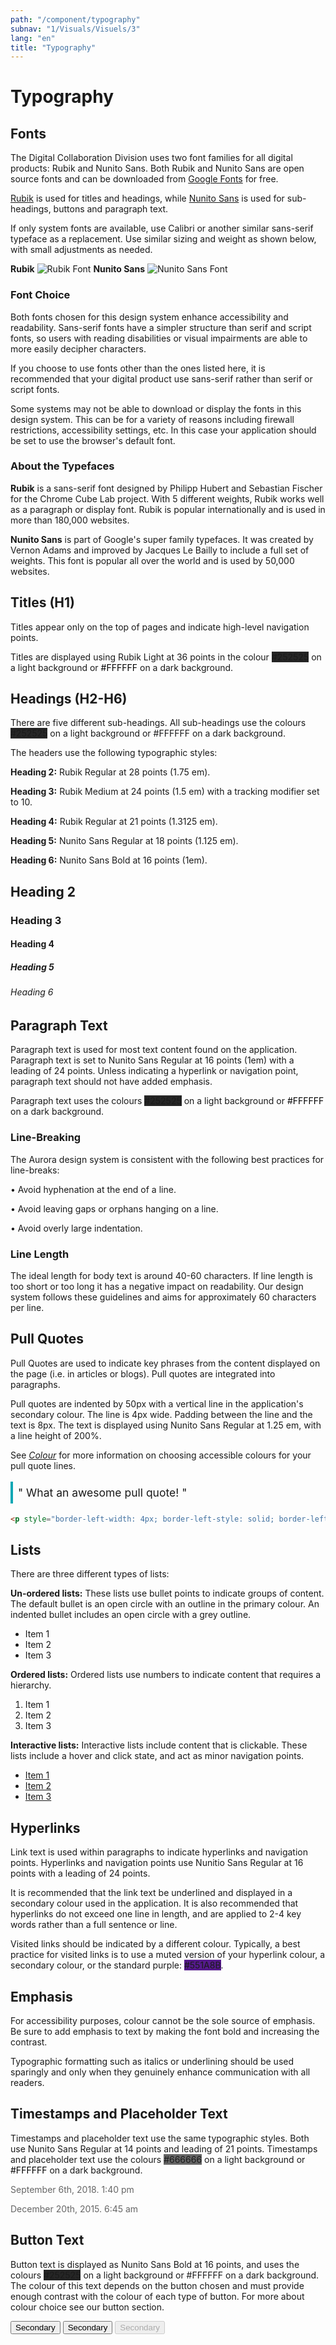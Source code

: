 ```yaml
---
path: "/component/typography"
subnav: "1/Visuals/Visuels/3"
lang: "en"
title: "Typography"
---
```

<helmet>
<title> Typography - Aurora Design System </title>
</helmet>

# Typography

## Fonts

The Digital Collaboration Division uses two font families for all digital products: Rubik and Nunito Sans. Both Rubik and Nunito Sans are open source fonts and can be downloaded from [Google Fonts](https://fonts.google.com/) for free.

[Rubik](https://fonts.google.com/specimen/Rubik) is used for titles and headings, while [Nunito Sans](https://fonts.google.com/specimen/Nunito+Sans) is used for sub-headings, buttons and paragraph text.

If only system fonts are available, use Calibri or another similar sans-serif typeface as a replacement. Use similar sizing and weight as shown below, with small adjustments as needed.  

**Rubik**
![Rubik Font](../../../img/examples/Rubik_image.PNG)
**Nunito Sans**
![Nunito Sans Font](../../../img/examples/Nunito_Sans_font.PNG)

### Font Choice

Both fonts chosen for this design system enhance accessibility and readability. Sans-serif fonts have a simpler structure than serif and script fonts, so users with reading disabilities or visual impairments are able to more easily decipher characters.

If you choose to use fonts other than the ones listed here, it is recommended that your digital product use sans-serif rather than serif or script fonts.

Some systems may not be able to download or display the fonts in this design system. This can be for a variety of reasons including firewall restrictions, accessibility settings, etc. In this case your application should be set to use the browser's default font.

### About the Typefaces

**Rubik** is a sans-serif font designed by Philipp Hubert and Sebastian Fischer for the Chrome Cube Lab project. With 5 different weights, Rubik works well as a paragraph or display font. Rubik is popular internationally and is used in more than 180,000 websites.

**Nunito Sans** is part of Google's super family typefaces. It was created by Vernon Adams and improved by Jacques Le Bailly to include a full set of weights. This font is popular all over the world and is used by 50,000 websites.

## Titles \(H1\)

Titles appear only on the top of pages and indicate high-level navigation points.

Titles are displayed using Rubik Light at 36 points  in the colour <badge style="background-color: #252525">#252525</badge> on a light background or <badge style="background-color: #FFFFFF;color:black;">#FFFFFF</badge> on a dark background.


## Headings \(H2-H6\)

There are five different sub-headings. All sub-headings use the colours <badge style="background-color: #252525">#252525</badge> on a light background or \#FFFFFF on a dark background.

The headers use the following typographic styles:

**Heading 2:** Rubik Regular at 28 points \(1.75 em\).

**Heading 3:** Rubik Medium at 24 points \(1.5 em\) with a tracking modifier set to 10.

**Heading 4:** Rubik Regular at 21 points \(1.3125 em\).

**Heading 5:** Nunito Sans Regular at 18 points \(1.125 em\).

**Heading 6:** Nunito Sans Bold at 16 points \(1em\).

<div>
    <h2>Heading 2</h2>
    <h3>Heading 3</h3>
    <h4>Heading 4</h4>
    <h5>Heading 5</h5>
    <h6>Heading 6</h6>
</div>


## Paragraph Text

Paragraph text is used for most text content found on the application. Paragraph text is set to Nunito Sans Regular at 16 points \(1em\) with a leading of 24 points. Unless indicating a hyperlink or navigation point, paragraph text should not have added emphasis.

Paragraph text uses the colours <badge style="background-color: #252525">#252525</badge> on a light background or <badge style="background-color: #FFFFFF; color:black;">#FFFFFF</badge> on a dark background.


### Line-Breaking

The Aurora design system is consistent with the following best practices for line-breaks:

• Avoid hyphenation at the end of a line.

• Avoid leaving gaps or orphans hanging on a line.

• Avoid overly large indentation.

### Line Length

The ideal length for body text is around 40-60 characters. If line length is too short or too long it has a negative impact on readability. Our design system follows these guidelines and aims for approximately 60 characters per line.


## Pull Quotes

Pull Quotes are used to indicate key phrases from the content displayed on the page \(i.e. in articles or blogs\). Pull quotes are integrated into paragraphs.

Pull quotes are indented by 50px with a vertical line in the application's secondary colour. The line is 4px wide.  Padding between the line and the text is 8px.  The text is displayed using Nunito Sans Regular at 1.25 em,  with a line height of 200%.

See [_Colour_](colour.md) for more information on choosing accessible colours for your pull quote lines.

<div style="margin: 0 auto">
<p style="border-left-width: 4px; border-left-style: solid; border-left-color: #0ba7b4; padding-left: 8px; font-size: 1.25em; line-height: 200%;"> " What an awesome pull quote! "</p>
</div>

```html
<p style="border-left-width: 4px; border-left-style: solid; border-left-color: #0ba7b4; padding-left: 8px; font-size: 1.25em; line-height: 200%;"> " What an awesome pull quote! "</p>
```
   
## Lists

There are three different types of lists:

**Un-ordered lists:** These lists use bullet points to indicate groups of content. The default bullet is an open circle with an outline in the primary colour. An indented bullet includes an open circle with a grey outline.

<ul>
    <li>Item 1</li>
    <li>Item 2</li>
    <li>Item 3</li>
</ul>


**Ordered lists:** Ordered lists use numbers to indicate content that requires a hierarchy.

<ol>
    <li>Item 1</li>
    <li>Item 2</li>
    <li>Item 3</li>
</ol>

**Interactive lists:** Interactive lists include content that is clickable. These lists include a hover and click state, and act as minor navigation points.

<ul>
    <li><a href="#">Item 1</a></li>
    <li><a href="#">Item 2</a></li>
    <li><a href="#">Item 3</a></li>
</ul>


## Hyperlinks

Link text is used within paragraphs to indicate hyperlinks and navigation points. Hyperlinks and navigation points use Nunitio Sans Regular at 16 points with a leading of 24 points.

It is recommended that the link text be underlined and displayed in a secondary colour used in the application. It is also recommended that hyperlinks do not exceed one line in length, and are applied to 2-4 key words rather than a full sentence or line.

Visited links should be indicated by a different colour. Typically, a best practice for visited links is to use a muted version of your hyperlink colour, a secondary colour, or the standard purple: <badge style="background-color: #551A8B">#551A8B</badge>.


## Emphasis

For accessibility purposes, colour cannot be the sole source of emphasis. Be sure to add emphasis to text by making the font bold and increasing the contrast.

Typographic formatting such as italics or underlining should be used sparingly and only when they genuinely enhance communication with all readers.


## Timestamps and Placeholder Text

Timestamps and placeholder text use the same typographic styles. Both use Nunito Sans Regular at 14 points and leading of 21 points. Timestamps and placeholder text use the colours <badge style="background-color: #666666">#666666</badge> on a light background or <badge style="background-color: #FFFFFF;color:black;">#FFFFFF</badge> on a dark background.

<p style="font-size: 14px; color: #666666">September 6th, 2018. 1:40 pm</p>
<p style="font-size: 14px; color: #666666">December 20th, 2015. 6:45 am</p>


## Button Text

Button text is displayed as Nunito Sans Bold at 16 points, and uses the colours <badge style="background-color: #252525">#252525</badge> on a light background or \#FFFFFF on a dark background. The colour of this text depends on the button chosen and must provide enough contrast with the colour of each type of button. For more about colour choice see our button section.

<button color="secondary" outline="true">Secondary</button>
<button color="secondary">Secondary</button>
<button color="secondary" disabled="true">Secondary</button>
